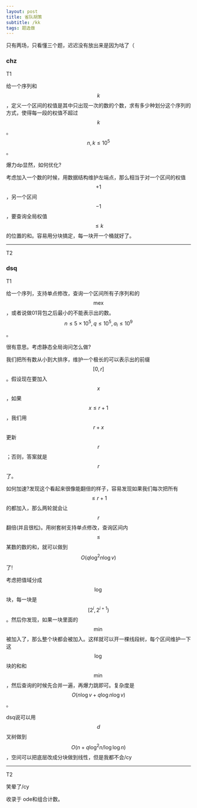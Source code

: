 ```yaml
---
layout: post
title: 省队胡策
subtitle: /kk
tags: 题选做
---
```


只有两场，只看懂三个题，迟迟没有放出来是因为咕了（

### chz

T1

给一个序列和$$k$$，定义一个区间的权值是其中只出现一次的数的个数，求有多少种划分这个序列的方式，使得每一段的权值不超过$$k$$。$$n,k\leq 10^5$$。

爆力dp显然，如何优化?

考虑加入一个数的时候，用数据结构维护左端点，那么相当于对一个区间的权值$$+1$$，另一个区间$$-1$$，要查询全局权值$$\leq k$$的位置的和。容易用分块搞定，每一块开一个桶就好了。

-----

T2

### dsq

T1

给一个序列，支持单点修改，查询一个区间所有子序列和的$$\mathrm{mex}$$，或者说做01背包之后最小的不能表示出的数。$$n\leq 5\times 10^5,q\leq 10^5,a_i\leq 10^9$$。

很有意思。考虑静态全局询问怎么做?

我们把所有数从小到大排序，维护一个极长的可以表示出的前缀$$[0,r]$$。假设现在要加入$$x$$，如果$$x\leq r+1$$，我们用$$r+x$$更新$$r$$；否则，答案就是$$r$$了。

如何加速?发现这个看起来很像能翻倍的样子，容易发现如果我们每次把所有$$\leq r+1$$的都加入，那么两轮就会让$$r$$翻倍(并且很松)。用树套树支持单点修改，查询区间内$$\leq$$某数的数的和，就可以做到$$O(q\log^2 n\log v)$$了!

考虑把值域分成$$\log$$块，每一块是$$[2^i,2^{i+1})$$。然后你发现，如果一块里面的$$\min$$被加入了，那么整个块都会被加入。这样就可以开一棵线段树，每个区间维护一下这$$\log$$块的和和$$\min$$，然后查询的时候先合并一遍，再爆力跳即可。复杂度是$$O(n\log v+q\log n\log v)$$。

dsq说可以用$$d$$叉树做到$$O(n+q\log^2 n/\log\log n)$$，空间可以把底层改成分块做到线性，但是我都不会/cy

-----

T2

笑晕了/cy

收录于 ode和组合计数。